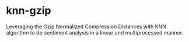 # knn-gzip
Leveraging the Gzip Normalized Compression Distances with KNN algorithm to do sentiment analysis in a linear and multiprocessed manner.
